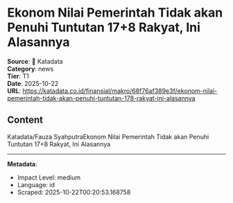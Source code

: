 # Ekonom Nilai Pemerintah Tidak akan Penuhi Tuntutan 17+8 Rakyat, Ini Alasannya

**Source**: 📰 Katadata  
**Category**: news  
**Tier**: T1  
**Date**: 2025-10-22  
**URL**: https://katadata.co.id/finansial/makro/68f76af389e3f/ekonom-nilai-pemerintah-tidak-akan-penuhi-tuntutan-178-rakyat-ini-alasannya

## Content

Katadata/Fauza SyahputraEkonom Nilai Pemerintah Tidak akan Penuhi Tuntutan 17+8 Rakyat, Ini Alasannya

---

**Metadata**:
- Impact Level: medium
- Language: id
- Scraped: 2025-10-22T00:20:53.168758

